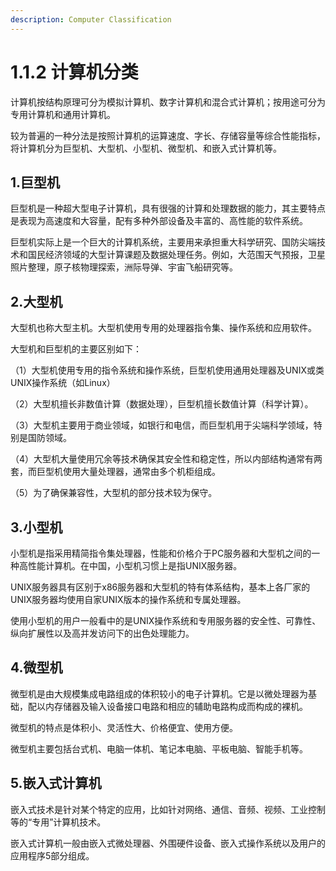 ```yaml
---
description: Computer Classification
---
```


# 1.1.2 计算机分类

计算机按结构原理可分为模拟计算机、数字计算机和混合式计算机；按用途可分为专用计算机和通用计算机。

较为普遍的一种分法是按照计算机的运算速度、字长、存储容量等综合性能指标，将计算机分为巨型机、大型机、小型机、微型机、和嵌入式计算机等。

## **1.巨型机**

巨型机是一种超大型电子计算机，具有很强的计算和处理数据的能力，其主要特点是表现为高速度和大容量，配有多种外部设备及丰富的、高性能的软件系统。

巨型机实际上是一个巨大的计算机系统，主要用来承担重大科学研究、国防尖端技术和国民经济领域的大型计算课题及数据处理任务。例如，大范围天气预报，卫星照片整理，原子核物理探索，洲际导弹、宇宙飞船研究等。

## **2.大型机**

大型机也称大型主机。大型机使用专用的处理器指令集、操作系统和应用软件。

大型机和巨型机的主要区别如下：

（1）大型机使用专用的指令系统和操作系统，巨型机使用通用处理器及UNIX或类UNIX操作系统（如Linux）

（2）大型机擅长非数值计算（数据处理），巨型机擅长数值计算（科学计算）。

（3）大型机主要用于商业领域，如银行和电信，而巨型机用于尖端科学领域，特别是国防领域。

（4）大型机大量使用冗余等技术确保其安全性和稳定性，所以内部结构通常有两套，而巨型机使用大量处理器，通常由多个机柜组成。

（5）为了确保兼容性，大型机的部分技术较为保守。

## **3.小型机**

小型机是指采用精简指令集处理器，性能和价格介于PC服务器和大型机之间的一种高性能计算机。在中国，小型机习惯上是指UNIX服务器。

UNIX服务器具有区别于x86服务器和大型机的特有体系结构，基本上各厂家的UNIX服务器均使用自家UNIX版本的操作系统和专属处理器。

使用小型机的用户一般看中的是UNIX操作系统和专用服务器的安全性、可靠性、纵向扩展性以及高并发访问下的出色处理能力。

## **4.微型机**

微型机是由大规模集成电路组成的体积较小的电子计算机。它是以微处理器为基础，配以内存储器及输入设备接口电路和相应的辅助电路构成而构成的裸机。

微型机的特点是体积小、灵活性大、价格便宜、使用方便。

微型机主要包括台式机、电脑一体机、笔记本电脑、平板电脑、智能手机等。

## **5.嵌入式计算机**

嵌入式技术是针对某个特定的应用，比如针对网络、通信、音频、视频、工业控制等的“专用”计算机技术。

嵌入式计算机一般由嵌入式微处理器、外围硬件设备、嵌入式操作系统以及用户的应用程序5部分组成。
